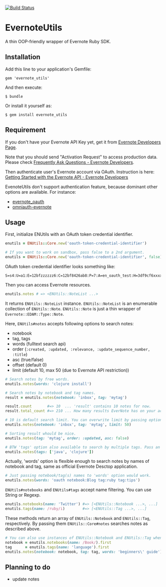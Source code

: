 [![Build Status](https://travis-ci.org/memerelics/evernote_utils.svg?branch=master)](https://travis-ci.org/memerelics/evernote_utils)

# EvernoteUtils

A thin OOP-friendly wrapper of Evernote Ruby SDK.


## Installation

Add this line to your application's Gemfile:

    gem 'evernote_utils'

And then execute:

    $ bundle

Or install it yourself as:

    $ gem install evernote_utils


## Requirement

If you don't have your Evernote API Key yet, get it from [Evernote Developers Page](http://dev.evernote.com/doc/).

Note that you should send "Activation Request" to access production data. Please check [Frequently Ask Questions - Evernote Developers](http://dev.evernote.com/support/faq.php#activatekey).

Then authenticate user's Evernote account via OAuth. Instruction is here: [Getting Started with the Evernote API - Evernote Developers](http://dev.evernote.com/doc/start/ruby.php)


EvenoteUtils don't support authentication feature, because dominant other options are available. For instance:

* [evernote_oauth](https://github.com/fourfour/evernote_oauth)
* [omniauth-evernote](https://github.com/szimek/omniauth-evernote)


## Usage

First, initialize ENUtils with an OAuth token credential identifier.

```ruby
enutils = ENUtils::Core.new('oauth-token-credential-identifier')

# If you want to work on sandbox, pass false to a 2nd argument.
enutils = ENUtils::Core.new('oauth-token-credential-identifier', false)
```

OAuth token credential identifier looks something like:

```
S=s4:U=a1:E=12bfzzzzzz6:C=12bf8426ab8:P=7:A=en_oauth_test:H=3df9cf6xxxxxxxxx824c802xxxxxdbe1
```

Then you can access Evernote resources.

```ruby
enutils.notes # => <ENUtils::NoteList ...>
```

It returns `ENUtils::NoteList` instance. `ENUtils::NoteList` is an enumerable collection of `ENUtils::Note`. `ENUtils::Note` is just a thin wrapper of `Evernote::EDAM::Type::Note`.

Here, `ENUtils#notes` accepts following options to search notes:

* notebook
* tag, tags
* words (fulltext search api)
* order (`:created, :updated, :relevance, :update_sequence_number, :title`)
* asc (true/false)
* offset (default 0)
* limit (default 10, max 50 (due to Evernote API restriction))


```ruby
# Search notes by free words.
enutils.notes(words: 'clojure install')

# Search notes by notebook and tag names.
result = enutils.notes(notebook: 'inbox', tag: 'mytag')

result.count       #=> 10  ... 'result' contains 10 notes for now.
result.total_count #=> 210 ... How many results EverNote has on your account.

# 10 is default search limit. You can overwrite limit by passing option 'limit'. 
enutils.notes(notebook: 'inbox', tag: 'mytag', limit: 50)

# Sorting result whould be nice.
enutils.notes(tag: 'mytag', order: :updated, asc: false)

# BTW 'tags' option also available to search by multiple tags. Pass an array of tags to it.
enutils.notes(tags: ['java', 'clojure'])
```

Actually, 'words' option is flexible enough to search notes by names of notebook and tag, same as official Evernote Desctop application.

```ruby
# Just passing notebook/tag(s) names to 'words' option would work.
enutils.notes(words: 'oauth notebook:Blog tag:ruby tag:tips')
```

`ENUtils#notebooks` and `ENUtils#tags` accept name filtering. You can use String or Regexp.

```ruby
enutils.notebooks(name: 'Twitter') #=> [<ENUtils::Notebook ...>, ...]
enutils.tags(name: /ruby/i)        #=> [<ENUtils::Tag ...>, ...]
```

These methods return an array of `ENUtils::Notebook` and `ENUtils::Tag`, respectively. By passing them `ENUtils::Core#notes` searches notes as described above.

```ruby
# You can also use instances of ENUtils::Notebook and ENUtils::Tag when searching notes.
notebook = enutils.notebooks(name: /Book/).first
tag      = enutils.tags(name: 'language').first
enutils.notes(notebook: notebook, tag: tag, words: 'beginners\' guide')
```

## Planning to do

* update notes
